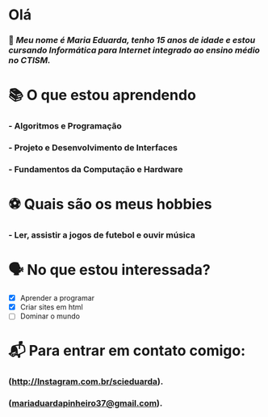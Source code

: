  # Olá
### 👋 *Meu nome é Maria Eduarda, tenho 15 anos de idade e estou cursando Informática para Internet integrado ao ensino médio no CTISM.*

# 📚 O que estou aprendendo
### - Algoritmos e Programação
### - Projeto e Desenvolvimento de Interfaces
### - Fundamentos da Computação e Hardware

 # ⚽ Quais são os meus hobbies
### - Ler, assistir a jogos de futebol e ouvir música

# 🗣️ **No que estou interessada?**
- [x] Aprender a programar
- [x] Criar sites em html 
- [ ] Dominar o mundo

 # 📬 Para entrar em contato comigo:
### (http://Instagram.com.br/scieduarda).
### (mariaduardapinheiro37@gmail.com).
